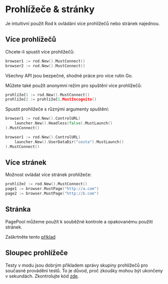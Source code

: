 # Prohlížeče & stránky

Je intuitivní použít Rod k ovládání více prohlížečů nebo stránek najednou.

## Více prohlížečů

Chcete-li spustit více prohlížečů:

```go
browser1 := rod.New().MustConnect()
browser2 := rod.New().MustConnect()
```

Všechny API jsou bezpečné, shodné práce pro více rutin Go.

Můžete také použít anonymní režim pro spuštění více prohlížečů:

```go
prohlížeč1 := rod.New().MustConnect()
prohlížeč2 := prohlížeč1.MustIncognito()
```

Spustit prohlížeče s různými argumenty spuštění:

```go
browser1 := rod.New().ControlURL(
    launcher.New().Headless(false).MustLaunch()
).MustConnect()

browser1 := rod.New().ControlURL(
    launcher.New().UserDataDir("cesta").MustLaunch()
).MustConnect()
```

## Více stránek

Možnost ovládat více stránek prohlížeče:

```go
prohlížeč := rod.New().MustConnect()
page1 := browser.MustPage("http://a.com")
page2 := browser.MustPage("http://b.com")
```

## Stránka

PagePool můžeme použít k souběžné kontrole a opakovanému použití stránek.

Zaškrtněte tento [příklad](https://github.com/go-rod/rod/blob/46baf3aad803ed5cd8671aa325cbae4e297a89a4/examples_test.go#L533)

## Sloupec prohlížeče

Testy v modu jsou dobrým příkladem správy skupiny prohlížečů pro současné provádění testů. To je důvod, proč zkoušky mohou být ukončeny v sekundách. Zkontrolujte kód [zde](https://github.com/go-rod/rod/blob/46baf3aad803ed5cd8671aa325cbae4e297a89a4/setup_test.go#L59).
